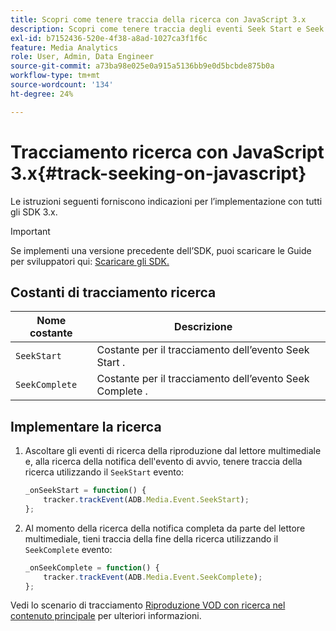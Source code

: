 ```yaml
---
title: Scopri come tenere traccia della ricerca con JavaScript 3.x
description: Scopri come tenere traccia degli eventi Seek Start e Seek Complete utilizzando Media SDK nelle app del browser (JS 3.x).
exl-id: b7152436-520e-4f38-a8ad-1027ca3f1f6c
feature: Media Analytics
role: User, Admin, Data Engineer
source-git-commit: a73ba98e025e0a915a5136bb9e0d5bcbde875b0a
workflow-type: tm+mt
source-wordcount: '134'
ht-degree: 24%

---
```


# Tracciamento ricerca con JavaScript 3.x{#track-seeking-on-javascript}

Le istruzioni seguenti forniscono indicazioni per l’implementazione con tutti gli SDK 3.x.

>[!IMPORTANT]
>
>Se implementi una versione precedente dell’SDK, puoi scaricare le Guide per sviluppatori qui: [Scaricare gli SDK.](/help/getting-started/download-sdks.md)

## Costanti di tracciamento ricerca

| Nome costante | Descrizione     |
|---|---|
| `SeekStart` | Costante per il tracciamento dell’evento Seek Start . |
| `SeekComplete` | Costante per il tracciamento dell’evento Seek Complete . |

## Implementare la ricerca

1. Ascoltare gli eventi di ricerca della riproduzione dal lettore multimediale e, alla ricerca della notifica dell&#39;evento di avvio, tenere traccia della ricerca utilizzando il `SeekStart` evento:

   ```js
   _onSeekStart = function() {
       tracker.trackEvent(ADB.Media.Event.SeekStart);
   };
   ```

1. Al momento della ricerca della notifica completa da parte del lettore multimediale, tieni traccia della fine della ricerca utilizzando il `SeekComplete` evento:

   ```js
   _onSeekComplete = function() {
       tracker.trackEvent(ADB.Media.Event.SeekComplete);
   };
   ```

Vedi lo scenario di tracciamento [Riproduzione VOD con ricerca nel contenuto principale](/help/use-cases/tracking-scenarios/vod-seeking.md) per ulteriori informazioni.
